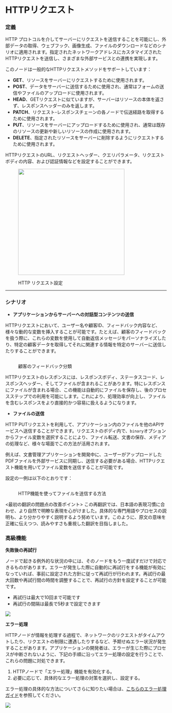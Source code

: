 # HTTPリクエスト

### 定義

HTTP プロトコルを介してサーバーにリクエストを送信することを可能にし、外部データの取得、ウェブフック、画像生成、ファイルのダウンロードなどのシナリオに適用されます。指定されたネットワークアドレスにカスタマイズされたHTTPリクエストを送信し、さまざまな外部サービスとの連携を実現します。

このノードは一般的なHTTPリクエストメソッドをサポートしています：

* **GET**、リソースをサーバーにリクエストするために使用されます。
* **POST**、データをサーバーに送信するために使用され、通常はフォームの送信やファイルのアップロードに使用されます。
* **HEAD**、GETリクエストに似ていますが、サーバーはリソースの本体を返さず、レスポンスヘッダーのみを返します。
* **PATCH**、リクエスト-レスポンスチェーンの各ノードで伝送経路を取得するために使用されます。
* **PUT**、リソースをサーバーにアップロードするために使用され、通常は既存のリソースの更新や新しいリソースの作成に使用されます。
* **DELETE**、指定されたリソースをサーバーに削除するようにリクエストするために使用されます。

HTTPリクエストのURL、リクエストヘッダー、クエリパラメータ、リクエストボディの内容、および認証情報などを設定することができます。

<figure><img src="https://assets-docs.dify.ai//img/jp/node/c1600a6ede365dc135c769a8da80b05e.webp" alt="" width="332"><figcaption><p>HTTP リクエスト設定</p></figcaption></figure>

***

### シナリオ

* **アプリケーションからサーバーへの対話型コンテンツの送信**

HTTPリクエストにおいて、ユーザー名や顧客ID、フィードバック内容など、様々な動的な変数を挿入することが可能です。たとえば、顧客のフィードバックを扱う際に、これらの変数を使用して自動返信メッセージをパーソナライズしたり、特定の顧客データを取得してそれに関連する情報を特定のサーバーに送信したりすることができます。

<figure><img src="https://assets-docs.dify.ai//img/jp/node/6fd7767fcb3123e72dcb69746e4f9514.webp" alt=""><figcaption><p>顧客のフィードバック分類</p></figcaption></figure>

HTTPリクエストのレスポンスには、レスポンスボディ、ステータスコード、レスポンスヘッダー、そしてファイルが含まれることがあります。特にレスポンスにファイルが含まれる場合、この機能は自動的にファイルを保存し、後のプロセスステップでの利用を可能にします。これにより、処理効率が向上し、ファイルを含むレスポンスをより直接的かつ容易に扱えるようになります。

* **ファイルの送信**

HTTP PUTリクエストを利用して、アプリケーション内のファイルを他のAPIサービスへ送信することができます。リクエストのボディ内で、`binary`オプションからファイル変数を選択することにより、ファイル転送、文書の保存、メディアの処理など、様々な場面でこの方法が活用されます。

例えば、文書管理アプリケーションを開発中に、ユーザーがアップロードしたPDFファイルを外部サービスに同期し、送信する必要がある場合、HTTPリクエスト機能を用いてファイル変数を送信することが可能です。

設定の一例は以下のとおりです：

<figure><img src="https://assets-docs.dify.ai//img/jp/node/3ff1415b8333effed1b449813f962460.webp" alt=""><figcaption><p>HTTP機能を使ってファイルを送信する方法</p></figcaption></figure>

<最初の翻訳の問題点の改善ポイント>
この再翻訳では、日本語の表現习慣に合わせ、より自然で明瞭な表現を心がけました。具体的な専門用語やプロセスの説明も、より分かりやすく説明するよう努めています。このように、原文の意味を正確に伝えつつ、読みやすさも重視した翻訳を目指しました。

### 高級機能

**失敗後の再試行**

ノードで起きる例外的な状況の中には、そのノードをもう一度試すだけで対応できるものがあります。エラーが発生した際に自動的に再試行をする機能が有効になっていれば、事前に設定された方針に従って再試行が行われます。再試行の最大回数や再試行間の時間を調整することで、再試行の方針を設定することが可能です。

- 再試行は最大で10回まで可能です
- 再試行の間隔は最長で5秒まで設定できます

![](https://assets-docs.dify.ai/2024/12/2e7c6080c0875e31a074c2a9a4543797.png)

**エラー処理**

HTTPノードが情報を処理する過程で、ネットワークのリクエストがタイムアウトしたり、リクエストの制限に遭遇したりするなど、予期せぬエラー状況が発生することがあります。アプリケーションの開発者は、エラーが生じた際にプロセスが中断されないように、下記の手順に沿ってエラー処理の設定を行うことで、これらの問題に対処できます。

1. HTTPノードで「エラー処理」機能を有効化する。
2. 必要に応じて、具体的なエラー処理の対策を選択し、設定する。

エラー処理の具体的な方法についてさらに知りたい場合は、[こちらのエラー処理ガイド](../error-handling/README.md)を参照してください。

![](https://assets-docs.dify.ai/2024/12/91daa86d9770390ab2a41d6d0b6ed1e7.png)